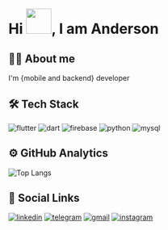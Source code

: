 <h1>Hi <img src='https://user-images.githubusercontent.com/99498850/154541314-0f974b20-6cb0-4b98-b7b7-16fa427da983.gif'height =50px>, I am Anderson</h1>

## 👨‍💻 About me
<p>I'm {mobile and backend} developer</p>

## 🛠️ Tech Stack

![flutter](https://img.shields.io/badge/Flutter-02569B?style=for-the-badge&logo=flutter&logoColor=white)
![dart](https://img.shields.io/badge/Dart-0175C2?style=for-the-badge&logo=dart&logoColor=white)
![firebase](https://img.shields.io/badge/firebase-%23039BE5.svg?style=for-the-badge&logo=firebase)
![python](https://img.shields.io/badge/Python-3776AB?style=for-the-badge&logo=python&logoColor=white)
![mysql](https://img.shields.io/badge/MySQL-00000F?style=for-the-badge&logo=mysql&logoColor=white)

## ⚙️ GitHub Analytics

![Top Langs](https://github-readme-stats.vercel.app/api/top-langs/?username=andersonsantos6&show_icons=true&theme=radical)

## 👨 Social Links

[![linkedin](https://img.shields.io/badge/LinkedIn-0077B5?style=for-the-badge&logo=linkedin&logoColor=white)](https://www.linkedin.com/in/anderson-santos-364785231/)
[![telegram](https://img.shields.io/badge/Telegram-2CA5E0?style=for-the-badge&logo=telegram&logoColor=white)](https://t.me/andersonsantos6)
[![gmail](https://img.shields.io/badge/Gmail-D14836?style=for-the-badge&logo=gmail&logoColor=white)](mailto:andersonsantos.programer@gmail.com?subject=Olá,%20tenho%20uma%20proposta%20para%20você!)
[![instagram](https://img.shields.io/badge/Instagram-E4405F?style=for-the-badge&logo=instagram&logoColor=white)](https://www.instagram.com/anderson.santos.dev/)
